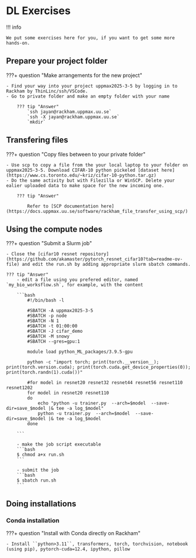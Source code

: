 # DL Exercises

!!! info

    We put some exercises here for you, if you want to get some more hands-on.
    

## Prepare your project folder

???+ question "Make arrangements for the new project"

   
    - Find your way into your project uppmax2025-3-5 by logging in to Rackham by ThinLinc/ssh/VSCode.
    - Go to private folder and make an empty folder with your name

        ??? tip "Answer"
            `ssh jayan@rackham.uppmax.uu.se`  
            `ssh -X jayan@rackham.uppmax.uu.se`
            `mkdir`  


## Transfering files

???+ question "Copy files between to your private folder"

    - Use scp to copy a file from the your local laptop to your folder on uppmax2025-3-5. Download CIFAR-10 python pickeled [dataset here](https://www.cs.toronto.edu/~kriz/cifar-10-python.tar.gz)
    - Do the same activity but with Filezilla or WinSCP. Delete your ealier uploaded data to make space for the new incoming one.

        ??? tip "Answer"
            
            Refer to [SCP documentation here](https://docs.uppmax.uu.se/software/rackham_file_transfer_using_scp/)
           
            

## Using the compute nodes

???+ question "Submit a Slurm job"

    - Close the [cifar10 resnet repository](https://github.com/akamaster/pytorch_resnet_cifar10?tab=readme-ov-file) and edit the run.sh by adding appropriate slurm sbatch commands.
    
    ??? tip "Answer"
        - edit a file using you prefered editor, named `my_bio_worksflow.sh`, for example, with the content
        
        ```bash
            #!/bin/bash -l

            #SBATCH -A uppmax2025-3-5
            #SBATCH -p node
            #SBATCH -N 1
            #SBATCH -t 01:00:00
            #SBATCH -J cifar_demo
            #SBATCH -M snowy
            #SBATCH --gres=gpu:1

            module load python_ML_packages/3.9.5-gpu

            python -c "import torch; print(torch.__version__); print(torch.version.cuda); print(torch.cuda.get_device_properties(0)); print(torch.randn(1).cuda())"

            #for model in resnet20 resnet32 resnet44 resnet56 resnet110 resnet1202
            for model in resnet20 resnet110
            do
                echo "python -u trainer.py  --arch=$model  --save-dir=save_$model |& tee -a log_$model"
                python -u trainer.py  --arch=$model  --save-dir=save_$model |& tee -a log_$model
            done

        ```

        - make the job script executable
        ```bash
        $ chmod a+x run.sh
        ```
        
        - submit the job
        ```bash
        $ sbatch run.sh
        ```
        
## Doing installations


### Conda installation

???+ question "Install with Conda directly on Rackham"

    - Install ``python>3.11``, transformers, torch, torchvision, notebook (using pip), pytorch-cuda=12.4, ipython, pillow


